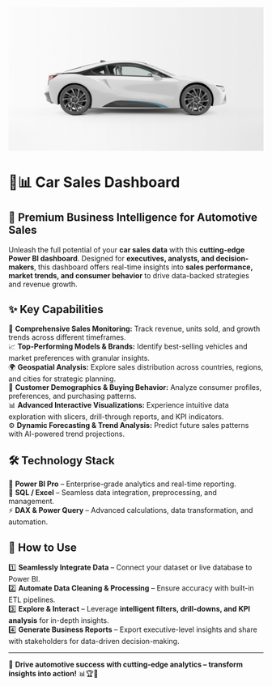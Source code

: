 ![Car Sales Dashboard](https://github.com/Deepak747949/Car-Sales-Dashboard/blob/main/1590.jpg)  

# 🚗📊 Car Sales Dashboard

## 🌟 Premium Business Intelligence for Automotive Sales
Unleash the full potential of your **car sales data** with this **cutting-edge Power BI dashboard**. Designed for **executives, analysts, and decision-makers**, this dashboard offers real-time insights into **sales performance, market trends, and consumer behavior** to drive data-backed strategies and revenue growth.

## ✨ Key Capabilities
🎯 **Comprehensive Sales Monitoring:** Track revenue, units sold, and growth trends across different timeframes.  
📈 **Top-Performing Models & Brands:** Identify best-selling vehicles and market preferences with granular insights.  
🌍 **Geospatial Analysis:** Explore sales distribution across countries, regions, and cities for strategic planning.  
👥 **Customer Demographics & Buying Behavior:** Analyze consumer profiles, preferences, and purchasing patterns.  
📊 **Advanced Interactive Visualizations:** Experience intuitive data exploration with slicers, drill-through reports, and KPI indicators.  
⚙️ **Dynamic Forecasting & Trend Analysis:** Predict future sales patterns with AI-powered trend projections.  

## 🛠️ Technology Stack
🔷 **Power BI Pro** – Enterprise-grade analytics and real-time reporting.  
📂 **SQL / Excel** – Seamless data integration, preprocessing, and management.  
⚡ **DAX & Power Query** – Advanced calculations, data transformation, and automation.  

## 📌 How to Use
1️⃣ **Seamlessly Integrate Data** – Connect your dataset or live database to Power BI.  
2️⃣ **Automate Data Cleaning & Processing** – Ensure accuracy with built-in ETL pipelines.  
3️⃣ **Explore & Interact** – Leverage **intelligent filters, drill-downs, and KPI analysis** for in-depth insights.  
4️⃣ **Generate Business Reports** – Export executive-level insights and share with stakeholders for data-driven decision-making.  

---
🚀 **Drive automotive success with cutting-edge analytics – transform insights into action!** 📊🏆🚗
